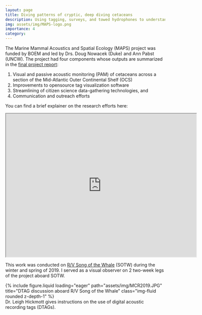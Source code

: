 ```yaml
---
layout: page
title: Diving patterns of cryptic, deep diving cetaceans
description: Using tagging, surveys, and towed hydrophones to understand the spatial ecology of whales off the coast of North Carolina
img: assets/img/MAPS-logo.png
importance: 4
category:
---
```


The Marine Mammal Acoustics and Spatial Ecology (MAPS) project was funded by BOEM and led by Drs. Doug Nowacek (Duke) and Ann Pabst (UNCW). The project had four components whose outputs are summarized in the <a href="https://ashleyblawas.github.io/assets/pdf/BOEM%20MAPS%20Report%202023.pdf" target="_blank">final project report</a>:


<ol>
  <li>Visual and passive acoustic monitoring (PAM) of cetaceans across a section of the Mid-Atlantic Outer Continental Shelf (OCS)</li>
  <li>Improvements to opensource tag visualization software</li>
  <li>Streamlining of citizen science data-gathering technologies, and</li>
   <li>Communication and outreach efforts</li>
</ol>

You can find a brief explainer on the research efforts here:
<p style="text-align:center;"><iframe width="600" height="450" src="https://www.youtube.com/embed/e7-Eeyj88cM?si=BVJw9UaDWC6xbNr4"> </iframe></p>


This work was conducted on <a href="https://www.marineconservationresearch.co.uk/rv-song-of-the-whale/">R/V Song of the Whale</a> (SOTW) during the winter and spring of 2019. I served as a visual observer on 2 two-week legs of the project aboard SOTW.


<div class="row">
    <div class="col-sm mt-3 mt-md-0">
        {% include figure.liquid loading="eager" path="assets/img/MCR2019.JPG" title="DTAG discussion aboard R/V Song of the Whale" class="img-fluid rounded z-depth-1" %}
    </div>
</div>
<div class="caption">
    Dr. Leigh Hickmott gives instructions on the use of digital acoustic recording tags (DTAGs).
</div>


